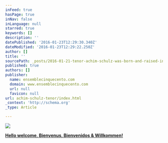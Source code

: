 ```yaml
---
inFeed: true
hasPage: true
inNav: false
inLanguage: null
starred: true
keywords: []
description: ''
datePublished: '2016-01-23T12:29:30.340Z'
dateModified: '2016-01-23T12:29:22.250Z'
author: []
title: ''
sourcePath: _posts/2016-01-21-tenor-achim-schulz-was-born-and-raised-in-munich-germany.md
published: true
authors: []
publisher:
  name: ensemblecinquecento.com
  domain: www.ensemblecinquecento.com
  url: null
  favicon: null
url: achim-schulz-tenor/index.html
_context: 'http://schema.org'
_type: Article

---
```

![](https://the-grid-user-content.s3-us-west-2.amazonaws.com/6f0427be-ad27-4f39-8c5e-b3d2bc031cd8.JPG)

[**Hello welcome, Bienvenus, Bienvenidos & Willkommen!**][0]

[0]: null